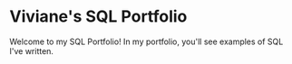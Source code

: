 # Viviane's SQL Portfolio
Welcome to my SQL Portfolio! In my portfolio, you'll see examples of SQL I've written.
